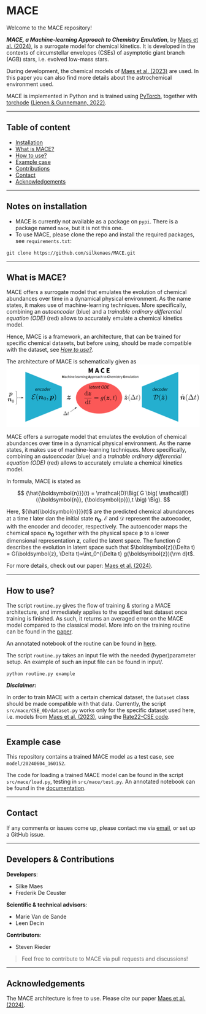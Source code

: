 # MACE

Welcome to the MACE repository!

***MACE, a Machine-learning Approach to Chemistry Emulation***, by [Maes et al. (2024)](https://ui.adsabs.harvard.edu/abs/2024arXiv240503274M/abstract), is a surrogate model for chemical kinetics. It is developed in the contexts of circumstellar envelopes (CSEs) of asymptotic giant branch (AGB) stars, i.e. evolved low-mass stars. 

During development, the chemical models of [Maes et al. (2023)](https://ui.adsabs.harvard.edu/abs/2023MNRAS.522.4654M/abstract) are used. In this paper you can also find more details about the astrochemical environment used.

MACE is implemented in Python and is trained using [PyTorch](https://pytorch.org/), together with [torchode](https://github.com/martenlienen/torchode) [(Lienen & Gunnemann, 2022)](https://openreview.net/pdf?id=uiKVKTiUYB0).

---
## Table of content
- [Installation](#inst)
- [What is MACE?](#what)
- [How to use?](#use)
- [Example case](#exmp)
- [Contributions](#contr)
- [Contact](#cont)
- [Acknowledgements](#ackn)

---
## Notes on installation <a name="inst"></a>
- MACE is currently not available as a package on ```pypi```. There is a package named ```mace```, but it is not this one.
- To use MACE, please clone the repo and install the required packages, see ```requirements.txt```:
```
git clone https://github.com/silkemaes/MACE.git
```

---
## What is MACE? <a name="what"></a>

MACE offers a surrogate model that emulates the evolution of chemical abundances over time in a dynamical physical environment. As the name states, it makes use of machine-learning techniques. More specifically, combining an *autoencoder* (blue) and a *trainable ordinary differential equation (ODE)* (red) allows to accurately emulate a chemical kinetics model.

Hence, MACE is a framework, an architecture, that can be trained for specific chemical datasets, but before using, should be made compatible with the dataset, see _[How to use?](#use)_.

The architecture of MACE is schematically given as 
![MACE architecture](MACE.png)

MACE offers a surrogate model that emulates the evolution of chemical abundances over time in a dynamical physical environment. As the name states, it makes use of machine-learning techniques. More specifically, combining an *autoencoder* (blue) and a *trainable ordinary differential equation (ODE)* (red) allows to accurately emulate a chemical kinetics model.

In formula, MACE is stated as

$$
{\hat{\boldsymbol{n}}}(t) = \mathcal{D}\Big( G \big( \mathcal{E} ({\boldsymbol{n}}, {\boldsymbol{p}}),t \big) \Big).
$$

Here, ${\hat{\boldsymbol{n}}}(t)$ are the predicted chemical abundances at a time $t$ later dan the initial state ${\boldsymbol{n_0}}$. $\mathcal{E}$ and $\mathcal{D}$ represent the autoecoder, with the encoder and decoder, respectively. The autoencoder maps the chemical space ${\boldsymbol{n_0}}$ together with the physical space ${\boldsymbol{p}}$ to a lower dimensional representation $\boldsymbol{z}$, called the latent space. The function $G$ describes the evolution in latent space such that $\boldsymbol{z}(\Delta t) = G(\boldsymbol{z}, \Delta t)=\int_0^{\Delta t} g(\boldsymbol{z}){\rm d}t$.

For more details, check out our paper: [Maes et al. (2024)](https://ui.adsabs.harvard.edu/abs/2024arXiv240503274M/abstract).

---
## How to use?  <a name="use"></a>

The script ```routine.py``` gives the flow of training & storing a MACE architecture, and immediately applies to the specified test dataset once training is finished. As such, it returns an averaged error on the MACE model compared to the classical model. More info on the training routine can be found in the [paper](https://ui.adsabs.harvard.edu/abs/2024arXiv240503274M/abstract). 

An annotated notebook of the routine can be found in [here](https://github.com/silkemaes/MACE/blob/JOSS/routine.ipynb). 

The script ```routine.py``` takes an input file with the needed (hyper)parameter setup. An example of such an input file can be found in input/.
```
python routine.py example
```

***Disclaimer:***

In order to train MACE with a certain chemical dataset, the ```Dataset``` class
should be made compatible with that data. Currently, the script ```src/mace/CSE_0D/dataset.py``` works only for the specific dataset used here, i.e. models from [Maes et al. (2023)](https://ui.adsabs.harvard.edu/abs/2023MNRAS.522.4654M/abstract), using the [Rate22-CSE code](https://github.com/MarieVdS/rate22_cse_code).


---
## Example case <a name="exmp"></a>

This repository contains a trained MACE model as a test case, see ```model/20240604_160152```. 

The code for loading a trained MACE model can be found in the script ```src/mace/load.py```, testing in ```src/mace/test.py```. An annotated notebook can be found in the [documentation](https://mace-code.readthedocs.io/en/latest/example/index.html).

---
## Contact <a name="cont"></a>

If any comments or issues come up, please contact me via [email](mailto:silke.maes@protonmail.com), or set up a GitHub issue.

---
## Developers & Contributions <a name="contr"></a>

**Developers**:
- Silke Maes
- Frederik De Ceuster

**Scientific & technical advisors**:
- Marie Van de Sande
- Leen Decin

**Contributors**:
- Steven Rieder
> Feel free to contribute to MACE via pull requests and discussions!


---
## Acknowledgements <a name="ackn"></a>

The MACE architecture is free to use. Please cite our paper [Maes et al. (2024)](https://ui.adsabs.harvard.edu/abs/2024arXiv240503274M/abstract).


  